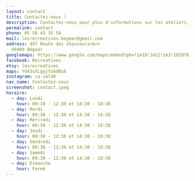 ```yaml
---
layout: contact
title: Contactez-nous !
description: Contactez-nous pour plus d'informations sur les ateliers, ou sur les créations des artisans, créateurs et producteurs locaux.
permalink: contact
phone: 05 58 43 35 58
mail: lesrecreatives.begaar@gmail.com
address: 497 Route des chasseurs<br>
  40400 Bégaar
googlemaps: https://www.google.com/maps/embed?pb=!1m18!1m12!1m3!1d2878.279744173478!2d-0.8391470487768449!3d43.829297248940904!2m3!1f0!2f0!3f0!3m2!1i1024!2i768!4f13.1!3m3!1m2!1s0xd542128e4371fa3%3A0xa579533396c1da4e!2zTGVzIFLDqWNyw6lhdGl2ZXM!5e0!3m2!1sen!2sfr!4v1458291753384
facebook: Recreatives
etsy: lesrecreatives
maps: YU43sXLgqjYuhdBu8
instagram: ca.val40
nav_name: Contactez-nous
screenshot: contact.jpeg
horaire:
  - day: Lundi
    hour: 09:30 - 12:30 et 14:30 - 18:30
  - day: Mardi
    hour: 09:30 - 12:30 et 14:30 - 18:30
  - day: Mercredi
    hour: 09:30 - 12:30 et 14:30 - 18:30
  - day: Jeudi
    hour: 09:30 - 12:30 et 14:30 - 18:30
  - day: Vendredi
    hour: 09:30 - 12:30 et 14:30 - 18:30
  - day: Samedi
    hour: 09:30 - 12:30 et 14:30 - 18:30
  - day: Dimanche
    hour: Fermé
---
```

